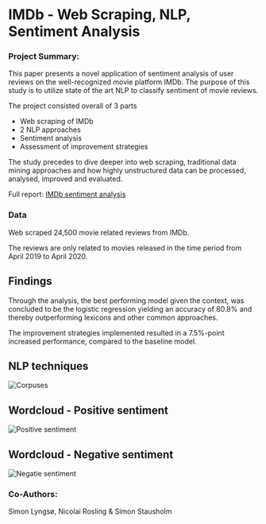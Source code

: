 # IMDb - Web Scraping, NLP, Sentiment Analysis

### Project Summary:
This paper presents a novel application of sentiment analysis of user reviews on the well-recognized movie platform IMDb. 
The purpose of this study is to utilize state of the art NLP to classify sentiment of movie reviews.

The project consisted overall of 3 parts
* Web scraping of IMDb
* 2 NLP approaches
* Sentiment analysis
* Assessment of improvement strategies

The study precedes to dive deeper into web scraping, traditional data mining approaches and how highly unstructured data can be processed, analysed, improved and evaluated. 

Full report: [IMDb sentiment analysis](IMDb20%report.pdf)

### Data 
Web scraped 24,500 movie related reviews from IMDb. 

The reviews are only related to movies released in the time period from April 2019 to April 2020.

## Findings

Through the analysis, the best performing model given the context, was concluded to be the logistic regression yielding an accuracy of 80.8%  and thereby outperforming lexicons and other common approaches. 

The improvement strategies implemented resulted in a 7.5%-point increased performance, compared to the baseline model. 

## NLP techniques
![Corpuses](https://user-images.githubusercontent.com/69463973/108486252-2cfb5480-729e-11eb-86dc-c04eb62f7dcc.png)

## Wordcloud - Positive sentiment
![Positive sentiment](https://user-images.githubusercontent.com/69463973/108486047-ea397c80-729d-11eb-8cf6-0a20becba219.png)

## Wordcloud - Negative sentiment
![Negatie sentiment](https://user-images.githubusercontent.com/69463973/108486164-0fc68600-729e-11eb-907d-3d6ab5bddd6b.png)


### Co-Authors:
Simon Lyngsø, Nicolai Rosling & Simon Stausholm



